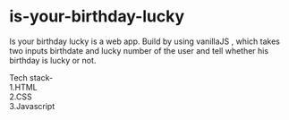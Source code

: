 # is-your-birthday-lucky
 
Is your birthday lucky is a web app. Build by using vanillaJS , which takes two inputs birthdate and lucky number of the user and tell whether his birthday is lucky or not.

Tech stack-\
1.HTML\
2.CSS\
3.Javascript
